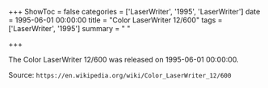 +++
ShowToc = false
categories = ['LaserWriter', '1995', 'LaserWriter']
date = 1995-06-01 00:00:00
title = "Color LaserWriter 12/600"
tags = ['LaserWriter', '1995']
summary = " "

+++

The Color LaserWriter 12/600 was released on 1995-06-01 00:00:00.

Source: `https://en.wikipedia.org/wiki/Color_LaserWriter_12/600`


